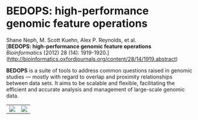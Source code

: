 BEDOPS: high-performance genomic feature operations 
====

<!-- <img src="http://bedops.readthedocs.org/en/latest/_static/logo_with_label_v2.png" align="right" style="max-width:33%" /> -->

Shane Neph, M. Scott Kuehn, Alex P. Reynolds, et al.  
[**BEDOPS: high-performance genomic feature operations**  
*Bioinformatics* (2012) 28 (14): 1919-1920.] (http://bioinformatics.oxfordjournals.org/content/28/14/1919.abstract)

**BEDOPS** is a suite of tools to address common questions raised in genomic studies — mostly with regard to overlap and proximity relationships between data sets. It aims to be scalable and flexible, facilitating the efficient and accurate analysis and management of large-scale genomic data.

<table>
    <tr>
        <td><a href="https://bedops.readthedocs.org/en/latest/content/overview.html"><img src="http://bedops.readthedocs.org/en/latest/_static/overview.png" /></a></td> 
        <td><a href="https://bedops.readthedocs.org/en/latest/index.html"><img src="http://bedops.readthedocs.org/en/latest/_static/documentation.png" /></a></td>
    </tr>
</table>
